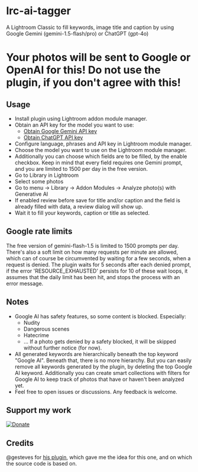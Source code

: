 # lrc-ai-tagger

A Lightroom Classic to fill keywords, image title and caption by using Google Gemini (gemini-1.5-flash/pro) or ChatGPT (gpt-4o)

# Your photos will be sent to Google or OpenAI for this! Do not use the plugin, if you don't agree with this!

## Usage
* Install plugin using Lightroom addon module manager.
* Obtain an API key for the model you want to use:
  * [Obtain Google Gemini API key](https://ai.google.dev/gemini-api/docs/api-key)
  * [Obtain ChatGPT API key](https://platform.openai.com/api-keys)
* Configure language, phrases and API key in Lightroom module manager.
* Choose the model you want to use on the Lightroom module manager.
* Additionally you can choose which fields are to be filled, by the enable checkbox.
  Keep in mind that every field requires one Gemini prompt, and you are limited to 1500 per day in the free version.
* Go to Library in Lightroom
* Select some photos
* Go to menu -> Library -> Addon Modules -> Analyze photo(s) with Generative AI
* If enabled review before save for title and/or caption and the field is already filled with data, a review dialog will show up.
* Wait it to fill your keywords, caption or title as selected.

## Google rate limits
The free version of gemini-flash-1.5 is limited to 1500 prompts per day. 
There's also a soft limit on how many requests per minute are allowed, which can of course be circumvented by waiting for a few seconds, when a request is denied.
The plugin waits for 5 seconds after each denied prompt, if the error 'RESOURCE_EXHAUSTED' persists for 10 of these wait loops, it assumes that the daily limit has been hit, and stops the process with an error message.

## Notes
* Google AI has safety features, so some content is blocked. Especially:
  * Nudity
  * Dangerous scenes
  * Hatecrime
  * ...
 If a photo gets denied by a safety blocked, it will be skipped without further notice (for now).
* All generated keywords are hierarchically beneath the top keyword "Google AI". Beneath that, there is no more hierarchy.
  But you can easily remove all keywords generated by the plugin, by deleting the top Google AI keyword.
  Additionally you can create smart collections with filters for Google AI to keep track of photos that have or haven't been analyzed yet.
* Feel free to open issues or discussions. Any feedback is welcome.

## Support my work
[![Donate](https://img.shields.io/badge/Donate-PayPal-green.svg)](https://www.paypal.com/donate/?hosted_button_id=2LL4K9LN5CFA6)

## Credits
@gesteves for [his plugin](https://github.com/gesteves/lightroom-alt-text-plugin), which gave me the idea for this one, and on which the source code is based on.
